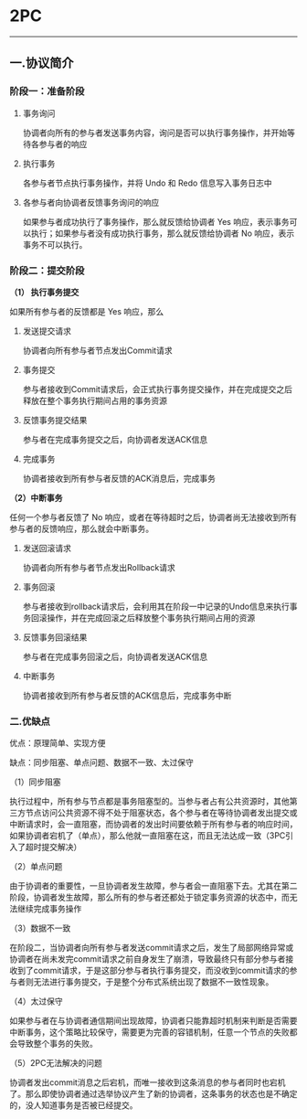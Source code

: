 # 2PC
---
## 一.协议简介
### 阶段一：准备阶段
1. 事务询问

   协调者向所有的参与者发送事务内容，询问是否可以执行事务操作，并开始等待各参与者的响应
   
2. 执行事务

   各参与者节点执行事务操作，并将 Undo 和 Redo 信息写入事务日志中
   
3. 各参与者向协调者反馈事务询问的响应

   如果参与者成功执行了事务操作，那么就反馈给协调者 Yes 响应，表示事务可以执行；如果参与者没有成功执行事务，那么就反馈给协调者 No 响应，表示事务不可以执行。
### 阶段二：提交阶段
**（1） 执行事务提交**

如果所有参与者的反馈都是 Yes 响应，那么

1. 发送提交请求

   协调者向所有参与者节点发出Commit请求

2. 事务提交

   参与者接收到Commit请求后，会正式执行事务提交操作，并在完成提交之后释放在整个事务执行期间占用的事务资源

3. 反馈事务提交结果

   参与者在完成事务提交之后，向协调者发送ACK信息
   
4. 完成事务

   协调者接收到所有参与者反馈的ACK消息后，完成事务
   
**（2）中断事务**

任何一个参与者反馈了 No 响应，或者在等待超时之后，协调者尚无法接收到所有参与者的反馈响应，那么就会中断事务。

1. 发送回滚请求

   协调者向所有参与者节点发出Rollback请求

2. 事务回滚

   参与者接收到rollback请求后，会利用其在阶段一中记录的Undo信息来执行事务回滚操作，并在完成回滚之后释放整个事务执行期间占用的资源

3. 反馈事务回滚结果

   参与者在完成事务回滚之后，向协调者发送ACK信息

4. 中断事务

   协调者接收到所有参与者反馈的ACK信息后，完成事务中断
### 二.优缺点
优点：原理简单、实现方便

缺点：同步阻塞、单点问题、数据不一致、太过保守

（1）同步阻塞

执行过程中，所有参与节点都是事务阻塞型的。当参与者占有公共资源时，其他第三方节点访问公共资源不得不处于阻塞状态，各个参与者在等待协调者发出提交或中断请求时，会一直阻塞，而协调者的发出时间要依赖于所有参与者的响应时间，如果协调者宕机了（单点），那么他就一直阻塞在这，而且无法达成一致（3PC引入了超时提交解决）

（2）单点问题

由于协调者的重要性，一旦协调者发生故障，参与者会一直阻塞下去。尤其在第二阶段，协调者发生故障，那么所有的参与者还都处于锁定事务资源的状态中，而无法继续完成事务操作

（3）数据不一致

在阶段二，当协调者向所有参与者发送commit请求之后，发生了局部网络异常或协调者在尚未发完commit请求之前自身发生了崩溃，导致最终只有部分参与者接收到了commit请求，于是这部分参与者执行事务提交，而没收到commit请求的参与者则无法进行事务提交，于是整个分布式系统出现了数据不一致性现象。

（4）太过保守

如果参与者在与协调者通信期间出现故障，协调者只能靠超时机制来判断是否需要中断事务，这个策略比较保守，需要更为完善的容错机制，任意一个节点的失败都会导致整个事务的失败。

（5）2PC无法解决的问题

协调者发出commit消息之后宕机，而唯一接收到这条消息的参与者同时也宕机了。那么即使协调者通过选举协议产生了新的协调者，这条事务的状态也是不确定的，没人知道事务是否被已经提交。


